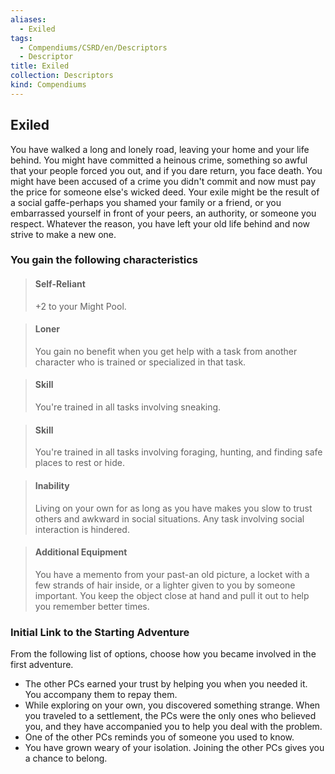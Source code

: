 ```yaml
---
aliases:
  - Exiled
tags:
  - Compendiums/CSRD/en/Descriptors
  - Descriptor
title: Exiled
collection: Descriptors
kind: Compendiums
---
```

## Exiled  
You have walked a long and lonely road, leaving your home and your life behind. You might have committed a heinous crime, something so awful that your people forced you out, and if you dare return, you face death. You might have been accused of a crime you didn't commit and now must pay the price for someone else's wicked deed. Your exile might be the result of a social gaffe-perhaps you shamed your family or a friend, or you embarrassed yourself in front of your peers, an authority, or someone you respect. Whatever the reason, you have left your old life behind and now strive to make a new one.
### You gain the following characteristics  
> #### Self-Reliant
> +2 to your Might Pool.  

> #### Loner
> You gain no benefit when you get help with a task from another character who is trained or specialized in that task.  

> #### Skill
> You're trained in all tasks involving sneaking.  

> #### Skill
> You're trained in all tasks involving foraging, hunting, and finding safe places to rest or hide.  

> #### Inability
> Living on your own for as long as you have makes you slow to trust others and awkward in social situations. Any task involving social interaction is hindered.  

> #### Additional Equipment
> You have a memento from your past-an old picture, a locket with a few strands of hair inside, or a lighter given to you by someone important. You keep the object close at hand and pull it out to help you remember better times.  

### Initial Link to the Starting Adventure  
From the following list of options, choose how you became involved in the first adventure.  
- The other PCs earned your trust by helping you when you needed it. You accompany them to repay them.  
- While exploring on your own, you discovered something strange. When you traveled to a settlement, the PCs were the only ones who believed you, and they have accompanied you to help you deal with the problem.  
- One of the other PCs reminds you of someone you used to know.  
- You have grown weary of your isolation. Joining the other PCs gives you a chance to belong.  